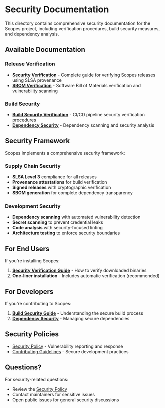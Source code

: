 # Security Documentation

This directory contains comprehensive security documentation for the Scopes project, including verification procedures, build security measures, and dependency analysis.

## Available Documentation

### Release Verification
- **[Security Verification](./security-verification.md)** - Complete guide for verifying Scopes releases using SLSA provenance
- **[SBOM Verification](./sbom-verification.md)** - Software Bill of Materials verification and vulnerability scanning

### Build Security
- **[Build Security Verification](./build-security-verification.md)** - CI/CD pipeline security verification procedures
- **[Dependency Security](./dependency-security.md)** - Dependency scanning and security analysis

## Security Framework

Scopes implements a comprehensive security framework:

### Supply Chain Security
- **SLSA Level 3** compliance for all releases
- **Provenance attestations** for build verification
- **Signed releases** with cryptographic verification
- **SBOM generation** for complete dependency transparency

### Development Security
- **Dependency scanning** with automated vulnerability detection
- **Secret scanning** to prevent credential leaks
- **Code analysis** with security-focused linting
- **Architecture testing** to enforce security boundaries

## For End Users

If you're installing Scopes:

1. **[Security Verification Guide](./security-verification.md)** - How to verify downloaded binaries
2. **One-liner installation** - Includes automatic verification (recommended)

## For Developers

If you're contributing to Scopes:

1. **[Build Security Guide](./build-security-verification.md)** - Understanding the secure build process
2. **[Dependency Security](./dependency-security.md)** - Managing secure dependencies

## Security Policies

- [Security Policy](../../../SECURITY.md) - Vulnerability reporting and response
- [Contributing Guidelines](../../guides/development/) - Secure development practices

## Questions?

For security-related questions:
- Review the [Security Policy](../../../SECURITY.md)
- Contact maintainers for sensitive issues
- Open public issues for general security discussions